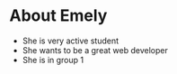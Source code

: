 # About Emely

* She is very active student
* She wants to be a great web developer
* She is in group 1
